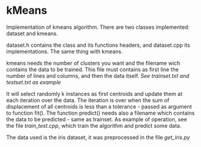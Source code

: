 # kMeans
Implementation of kmeans algorithm.
There are two classes implemented: dataset and kmeans.

dataset.h contains the class and its functions headers, and dataset.cpp its implementations. 
The same thing with kmeans.

kmeans needs the number of clusters you want and the filename wich contains the data to be trained. This file must contains as first line the number of lines and columns, and then the data itself. *See trainset.txt and testset.txt as example*

It will select randomly k instances as first centroids and update them at each iteration over the data.
The iteration is over when the sum of displacement of all centroids is less than a tolerance - passed as argument to function fit(). The function predict() needs also a filename which contains the data to be predicted - same as trainset. 
As example of operation, see the file *train_test.cpp*, which train the algorithm and predict some data.

The data used is the iris dataset, it was preprocessed in the file *get_iris.py*

